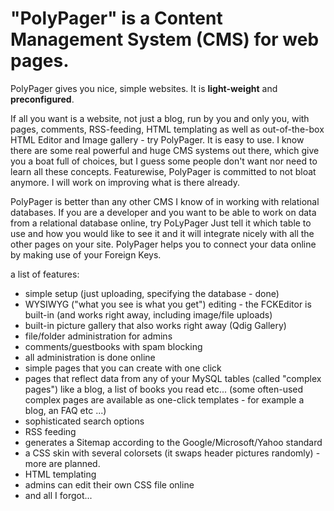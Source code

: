 # "PolyPager" is a Content Management System (CMS) for web pages. #

PolyPager gives you nice, simple websites. It is **light-weight** and **preconfigured**.

If all you want is a website, not just a blog, run by you and only you, with pages, comments, RSS-feeding, HTML templating as well as out-of-the-box HTML Editor and Image gallery - try PolyPager. It is easy to use.
I know there are some real powerful and huge CMS systems out there, which give you a boat full of choices, but I guess some people don't want nor need to learn all these concepts. Featurewise, PolyPager is committed to not bloat anymore. I will work on improving what is there already.


PolyPager is better than any other CMS I know of in working with relational databases.
If you are a developer and you want to be able to work on data from a relational database online, try PoLyPager Just tell it which table to use and how you would like to see it and it will integrate nicely with all the other pages on your site. PolyPager helps you to connect your data online by making use of your Foreign Keys.


a list of features:

  * simple setup (just uploading, specifying the database - done)
  * WYSIWYG ("what you see is what you get") editing - the FCKEditor is built-in (and works right away, including image/file uploads)
  * built-in picture gallery that also works right away (Qdig Gallery)
  * file/folder administration for admins
  * comments/guestbooks with spam blocking
  * all administration is done online
  * simple pages that you can create with one click
  * pages that reflect data from any of your MySQL tables (called "complex pages") like a blog, a list of books you read etc... (some often-used complex pages are available as one-click templates - for example a blog, an FAQ etc ...)
  * sophisticated search options
  * RSS feeding
  * generates a Sitemap according to the Google/Microsoft/Yahoo standard
  * a CSS skin with several colorsets (it swaps header pictures randomly) - more are planned.
  * HTML templating
  * admins can edit their own CSS file online
  * and all I forgot...

